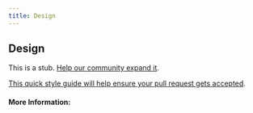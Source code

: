 ```yaml
---
title: Design
---
```


## Design

This is a stub. [Help our community expand it](https://github.com/freeCodeCamp/guide-articles/tree/master/articles/Design/index.md).

[This quick style guide will help ensure your pull request gets accepted](https://github.com/freeCodeCamp/guide-articles/blob/master/README.md).

<!-- The article goes here, in GitHub-flavored Markdown. Feel free to add YouTube videos, images, and CodePen/JSBin embeds  -->

#### More Information:
<!-- Please add any articles you think might be helpful to read before writing the article -->


